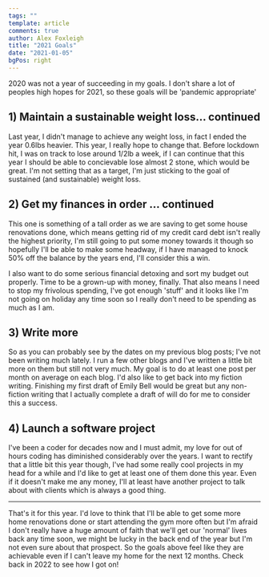 ```yaml
---
tags: ""
template: article 
comments: true 
author: Alex Foxleigh
title: "2021 Goals"
date: "2021-01-05"
bgPos: right
---
```


2020 was not a year of succeeding in my goals. I don't share a lot of peoples high hopes for 2021, so these goals will be 'pandemic appropriate'

<!-- end -->

## 1) Maintain a sustainable weight loss... continued

Last year, I didn't manage to achieve any weight loss, in fact I ended the year 0.6lbs heavier. This year, I really hope to change that. Before lockdown hit, I was on track to lose around 1/2lb a week, if I can continue that this year I should be able to concievable lose almost 2 stone, which would be great. I'm not setting that as a target, I'm just sticking to the goal of sustained (and sustainable) weight loss.

## 2) Get my finances in order ... continued

This one is something of a tall order as we are saving to get some house renovations done, which means getting rid of my credit card debt isn't really the highest priority, I'm still going to put some money towards it though so hopefully I'll be able to make some headway, if I have managed to knock 50% off the balance by the years end, I'll consider this a win.

I also want to do some serious financial detoxing and sort my budget out properly. Time to be a grown-up with money, finally. That also means I need to stop my frivolous spending, I've got enough 'stuff' and it looks like I'm not going on holiday any time soon so I really don't need to be spending as much as I am.

## 3) Write more

So as you can probably see by the dates on my previous blog posts; I've not been writing much lately. I run a few other blogs and I've written a little bit more on them but still not very much. My goal is to do at least one post per month on average on each blog. I'd also like to get back into my fiction writing. Finishing my first draft of Emily Bell would be great but any non-fiction writing that I actually complete a draft of will do for me to consider this a success.

## 4) Launch a software project

I've been a coder for decades now and I must admit, my love for out of hours coding has diminished considerably over the years. I want to rectify that a little bit this year though, I've had some really cool projects in my head for a while and I'd like to get at least one of them done this year. Even if it doesn't make me any money, I'll at least have another project to talk about with clients which is always a good thing.

---

That's it for this year. I'd love to think that I'll be able to get some more home renovations done or start attending the gym more often but I'm afraid I don't really have a huge amount of faith that we'll get our 'normal' lives back any time soon, we might be lucky in the back end of the year but I'm not even sure about that prospect. So the goals above feel like they are achievable even if I can't leave my home for the next 12 months. Check back in 2022 to see how I got on!